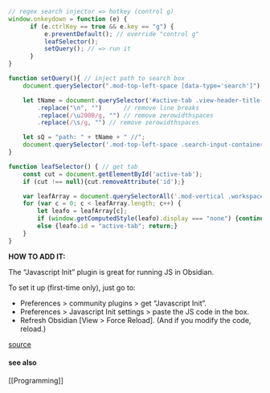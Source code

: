 
```js
// regex search injector => hotkey (control g)
window.onkeydown = function (e) {
      if (e.ctrlKey == true && e.key == "g") {
          e.preventDefault(); // override "control g"      
          leafSelector(); 
          setQuery(); // => run it
      }
} 

function setQuery(){ // inject path to search box
	document.querySelector(".mod-top-left-space [data-type='search']").click();

    let tName = document.querySelector('#active-tab .view-header-title-container.mod-at-start').innerText
        .replace("\n", "")      // remove line breaks
        .replace(/\u200B/g, "") // remove zerowidthspaces
        .replace(/\s/g, "") // remove zerowidthspaces

	let sQ = "path: " + tName + " //"; 
    document.querySelector('.mod-top-left-space .search-input-container > input').value = sQ;
}

function leafSelector() { // get tab
    const cut = document.getElementById('active-tab');
    if (cut !== null){cut.removeAttribute('id');}

    var leafArray = document.querySelectorAll('.mod-vertical .workspace-leaf');
    for (var c = 0; c < leafArray.length; c++) {
        let leafo = leafArray[c];
        if (window.getComputedStyle(leafo).display === "none") {continue;} 
        else {leafo.id = "active-tab"; return;}        
    }
}
```

**HOW TO ADD IT:**

The “Javascript Init” plugin is great for running JS in Obsidian.

To set it up (first-time only), just go to:

- Preferences > community plugins > get “Javascript Init”.
- Preferences > Javascript Init settings > paste the JS code in the box.
- Refresh Obsidian [View > Force Reload]. (And if you modify the code, reload.)


[source](https://forum.obsidian.md/t/a-very-simple-question-is-it-possible-to-search-with-regex-in-current-file/48122/10)

#### see also
[[Programming]] 